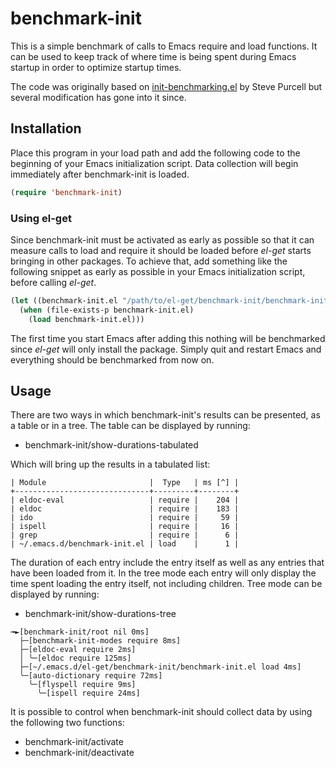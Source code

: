# benchmark-init

This is a simple benchmark of calls to Emacs require and load functions.
It can be used to keep track of where time is being spent during Emacs
startup in order to optimize startup times.

The code was originally based on [init-benchmarking.el][1] by Steve Purcell but
several modification has gone into it since.


## Installation

Place this program in your load path and add the following code to the
beginning of your Emacs initialization script.  Data collection will begin
immediately after benchmark-init is loaded.

```lisp
(require 'benchmark-init)
```


### Using el-get

Since benchmark-init must be activated as early as possible so that it can
measure calls to load and require it should be loaded before *el-get* starts
bringing in other packages.  To achieve that, add something like the following
snippet as early as possible in your Emacs initialization script, before
calling *el-get*.

```lisp
(let ((benchmark-init.el "/path/to/el-get/benchmark-init/benchmark-init.el"))
  (when (file-exists-p benchmark-init.el)
    (load benchmark-init.el)))
```

The first time you start Emacs after adding this nothing will be benchmarked
since *el-get* will only install the package.  Simply quit and restart Emacs
and everything should be benchmarked from now on.


## Usage

There are two ways in which benchmark-init's results can be presented, as a
table or in a tree.  The table can be displayed by running:

 - benchmark-init/show-durations-tabulated

Which will bring up the results in a tabulated list:

```
| Module                       |  Type   | ms [^] |
+------------------------------+---------+--------+
| eldoc-eval                   | require |    204 |
| eldoc                        | require |    183 |
| ido                          | require |     59 |
| ispell                       | require |     16 |
| grep                         | require |      6 |
| ~/.emacs.d/benchmark-init.el | load    |      1 |
```

The duration of each entry include the entry itself as well as any entries that
have been loaded from it.  In the tree mode each entry will only display the
time spent loading the entry itself, not including children.  Tree mode can be
displayed by running:

 - benchmark-init/show-durations-tree

```
╼►[benchmark-init/root nil 0ms]
  ├─[benchmark-init-modes require 8ms]
  ├─[eldoc-eval require 2ms]
  │ ╰─[eldoc require 125ms]
  ├─[~/.emacs.d/el-get/benchmark-init/benchmark-init.el load 4ms]
  ╰─[auto-dictionary require 72ms]
    ╰─[flyspell require 9ms]
      ╰─[ispell require 24ms]
```

It is possible to control when benchmark-init should collect data by using the
following two functions:

 - benchmark-init/activate
 - benchmark-init/deactivate

[1]: https://github.com/purcell/emacs.d/blob/master/lisp/init-benchmarking.el
